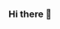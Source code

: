 ### Hi there 👋

<!--
**MarkuzGOD/MarkuzGOD** is a ✨ _special_ ✨ repository because its `README.md` (this file) appears on your GitHub profile.

Here are some ideas to get you started:



